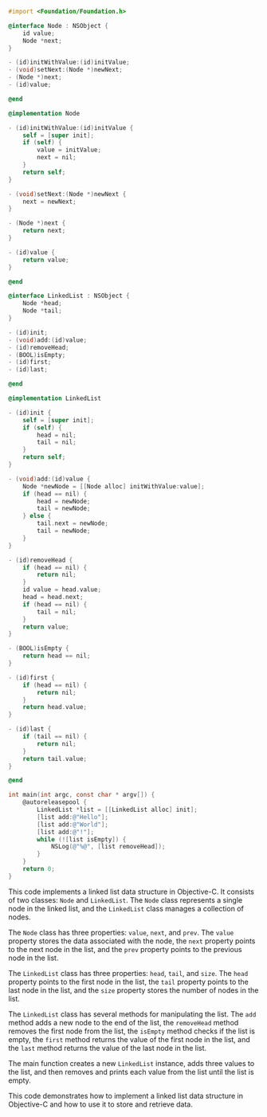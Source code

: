 ```objective-c
#import <Foundation/Foundation.h>

@interface Node : NSObject {
    id value;
    Node *next;
}

- (id)initWithValue:(id)initValue;
- (void)setNext:(Node *)newNext;
- (Node *)next;
- (id)value;

@end

@implementation Node

- (id)initWithValue:(id)initValue {
    self = [super init];
    if (self) {
        value = initValue;
        next = nil;
    }
    return self;
}

- (void)setNext:(Node *)newNext {
    next = newNext;
}

- (Node *)next {
    return next;
}

- (id)value {
    return value;
}

@end

@interface LinkedList : NSObject {
    Node *head;
    Node *tail;
}

- (id)init;
- (void)add:(id)value;
- (id)removeHead;
- (BOOL)isEmpty;
- (id)first;
- (id)last;

@end

@implementation LinkedList

- (id)init {
    self = [super init];
    if (self) {
        head = nil;
        tail = nil;
    }
    return self;
}

- (void)add:(id)value {
    Node *newNode = [[Node alloc] initWithValue:value];
    if (head == nil) {
        head = newNode;
        tail = newNode;
    } else {
        tail.next = newNode;
        tail = newNode;
    }
}

- (id)removeHead {
    if (head == nil) {
        return nil;
    }
    id value = head.value;
    head = head.next;
    if (head == nil) {
        tail = nil;
    }
    return value;
}

- (BOOL)isEmpty {
    return head == nil;
}

- (id)first {
    if (head == nil) {
        return nil;
    }
    return head.value;
}

- (id)last {
    if (tail == nil) {
        return nil;
    }
    return tail.value;
}

@end

int main(int argc, const char * argv[]) {
    @autoreleasepool {
        LinkedList *list = [[LinkedList alloc] init];
        [list add:@"Hello"];
        [list add:@"World"];
        [list add:@"!"];
        while (![list isEmpty]) {
            NSLog(@"%@", [list removeHead]);
        }
    }
    return 0;
}
```

This code implements a linked list data structure in Objective-C. It consists of two classes: `Node` and `LinkedList`. The `Node` class represents a single node in the linked list, and the `LinkedList` class manages a collection of nodes.

The `Node` class has three properties: `value`, `next`, and `prev`. The `value` property stores the data associated with the node, the `next` property points to the next node in the list, and the `prev` property points to the previous node in the list.

The `LinkedList` class has three properties: `head`, `tail`, and `size`. The `head` property points to the first node in the list, the `tail` property points to the last node in the list, and the `size` property stores the number of nodes in the list.

The `LinkedList` class has several methods for manipulating the list. The `add` method adds a new node to the end of the list, the `removeHead` method removes the first node from the list, the `isEmpty` method checks if the list is empty, the `first` method returns the value of the first node in the list, and the `last` method returns the value of the last node in the list.

The main function creates a new `LinkedList` instance, adds three values to the list, and then removes and prints each value from the list until the list is empty.

This code demonstrates how to implement a linked list data structure in Objective-C and how to use it to store and retrieve data.